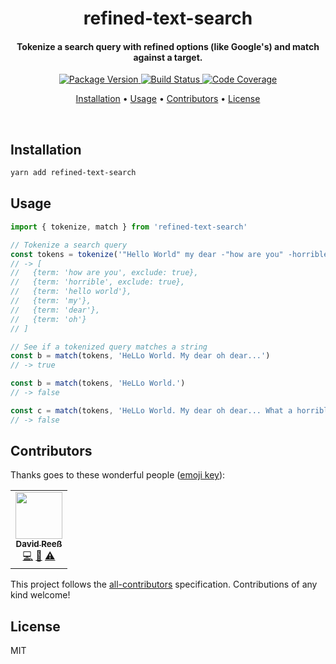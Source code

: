 <!-- Title -->
<h1 align="center">
  refined-text-search
</h1>

<!-- Description -->
<h4 align="center">
  Tokenize a search query with refined options (like Google's) and match against a target.
</h4>

<!-- Badges -->
<p align="center">
  <a href="https://www.npmjs.com/package/refined-text-search">
    <img
      src="https://img.shields.io/npm/v/refined-text-search?style=flat-square"
      alt="Package Version"
    />
  </a>

  <a href="https://github.com/queicherius/refined-text-search/actions?query=branch%3Amaster+workflow%3A%22Continuous+Integration%22">
    <img
      src="https://img.shields.io/github/workflow/status/queicherius/refined-text-search/Continuous%20Integration?style=flat-square"
      alt="Build Status"
    />
  </a>

  <a href="https://codecov.io/github/queicherius/refined-text-search">
    <img
      src="https://img.shields.io/codecov/c/github/queicherius/refined-text-search/master?style=flat-square"
      alt="Code Coverage"
    />
  </a>
</p>

<!-- Quicklinks -->
<p align="center">
  <a href="#installation">Installation</a> •
  <a href="#usage">Usage</a> •
  <a href="#contributors">Contributors</a> •
  <a href="#license">License</a>
</p>

<br>

## Installation

```bash
yarn add refined-text-search
```

## Usage

```ts
import { tokenize, match } from 'refined-text-search'

// Tokenize a search query
const tokens = tokenize('"Hello World" my dear -"how are you" -horrible oh')
// -> [
//   {term: 'how are you', exclude: true},
//   {term: 'horrible', exclude: true},
//   {term: 'hello world'},
//   {term: 'my'},
//   {term: 'dear'},
//   {term: 'oh'}
// ]

// See if a tokenized query matches a string
const b = match(tokens, 'HeLLo World. My dear oh dear...')
// -> true

const b = match(tokens, 'HeLLo World.')
// -> false

const c = match(tokens, 'HeLLo World. My dear oh dear... What a horrible night.')
// -> false
```

## Contributors

Thanks goes to these wonderful people ([emoji key](https://allcontributors.org/docs/en/emoji-key)):

<!-- ALL-CONTRIBUTORS-LIST:START - Do not remove or modify this section -->
<!-- prettier-ignore-start -->
<!-- markdownlint-disable -->
<table>
  <tr>
    <td align="center"><a href="https://www.david-reess.de"><img src="https://avatars3.githubusercontent.com/u/4615516?v=4?s=75" width="75px;" alt=""/><br /><sub><b>David Reeß</b></sub></a><br /><a href="https://github.com/queicherius/refined-text-search/commits?author=queicherius" title="Code">💻</a> <a href="https://github.com/queicherius/refined-text-search/commits?author=queicherius" title="Documentation">📖</a> <a href="https://github.com/queicherius/refined-text-search/commits?author=queicherius" title="Tests">⚠️</a></td>
  </tr>
</table>

<!-- markdownlint-restore -->
<!-- prettier-ignore-end -->

<!-- ALL-CONTRIBUTORS-LIST:END -->

This project follows the [all-contributors](https://github.com/all-contributors/all-contributors)
specification. Contributions of any kind welcome!

## License

MIT
